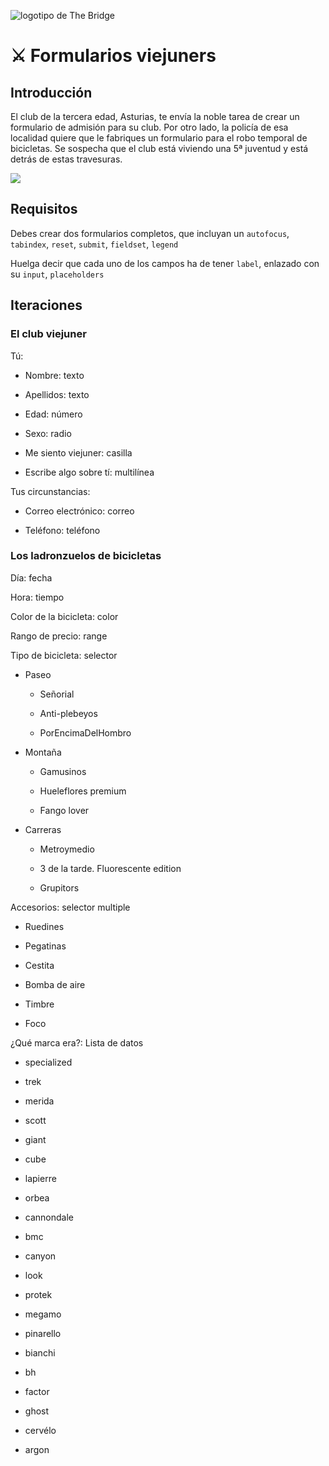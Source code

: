 ![logotipo de The Bridge](https://user-images.githubusercontent.com/27650532/77754601-e8365180-702b-11ea-8bed-5bc14a43f869.png "logotipo de The Bridge")

# :crossed_swords: Formularios viejuners #

## Introducción ##

El club de la tercera edad, Asturias, te envía la noble tarea de crear un formulario de admisión para su club. Por otro lado, la policía de esa localidad quiere que le fabriques un formulario para el robo temporal de bicicletas. Se sospecha que el club está viviendo una 5ª juventud y está detrás de estas travesuras.

![](abueletes.jpg)

## Requisitos ##

Debes crear dos formularios completos, que incluyan un `autofocus`, `tabindex`, `reset`, `submit`, `fieldset`, `legend`

Huelga decir que cada uno de los campos ha de tener `label`, enlazado con su `input`, `placeholders`

## Iteraciones ##

### El club viejuner ###

Tú:

  - Nombre: texto

  - Apellidos: texto

  - Edad: número

  - Sexo: radio

  - Me siento viejuner: casilla

  - Escribe algo sobre tí: multilínea

Tus circunstancias:

  - Correo electrónico: correo

  - Teléfono: teléfono

### Los ladronzuelos de bicicletas ###

Día: fecha

Hora: tiempo

Color de la bicicleta: color

Rango de precio: range

Tipo de bicicleta: selector

  - Paseo

      - Señorial

      - Anti-plebeyos

      - PorEncimaDelHombro

  - Montaña

      - Gamusinos

      - Hueleflores premium

      - Fango lover

  - Carreras

      - Metroymedio

      - 3 de la tarde. Fluorescente edition

      - Grupitors

Accesorios: selector multiple

  - Ruedines

  - Pegatinas

  - Cestita

  - Bomba de aire

  - Timbre

  - Foco

¿Qué marca era?: Lista de datos

  - specialized

  - trek

  - merida

  - scott

  - giant

  - cube

  - lapierre

  - orbea

  - cannondale

  - bmc

  - canyon

  - look

  - protek

  - megamo

  - pinarello

  - bianchi

  - bh

  - factor

  - ghost

  - cervélo

  - argon

